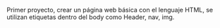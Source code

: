 Primer proyecto, crear un página web básica con el lenguaje HTML, se utilizan etiquetas dentro del body como Header, nav, img.
